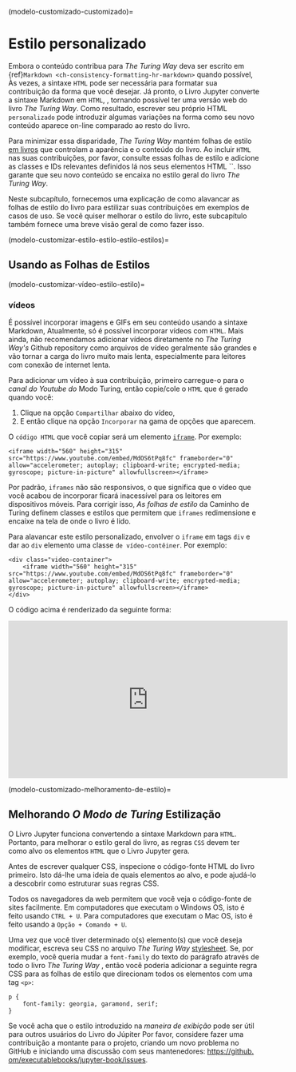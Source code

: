 (modelo-customizado-customizado)=
# Estilo personalizado

Embora o conteúdo contribua para _The Turing Way_ deva ser escrito em {ref}`Markdown <ch-consistency-formatting-hr-markdown>` quando possível, Às vezes, a sintaxe `HTML` pode ser necessária para formatar sua contribuição da forma que você desejar. Já pronto, o Livro Jupyter converte a sintaxe Markdown em `HTML`, , tornando possível ter uma versão web do livro _The Turing Way_. Como resultado, escrever seu próprio HTML `personalizado` pode introduzir algumas variações na forma como seu novo conteúdo aparece on-line comparado ao resto do livro.

Para minimizar essa disparidade, _The Turing Way_ mantém folhas de estilo [em livros](https://github.com/alan-turing-institute/the-turing-way/blob/main/book/website/_static/book-stylesheet.css) que controlam a aparência e o conteúdo do livro. Ao incluir `HTML` nas suas contribuições, por favor, consulte essas folhas de estilo e adicione as classes e IDs relevantes definidos lá nos seus elementos HTML ``. Isso garante que seu novo conteúdo se encaixa no estilo geral do livro _The Turing Way_.

Neste subcapítulo, fornecemos uma explicação de como alavancar as folhas de estilo do livro para estilizar suas contribuições em exemplos de casos de uso. Se você quiser melhorar o estilo do livro, este subcapítulo também fornece uma breve visão geral de como fazer isso.

(modelo-customizar-estilo-estilo-estilo-estilos)=
## Usando as Folhas de Estilos

(modelo-customizar-vídeo-estilo-estilo)=
### vídeos

É possível incorporar imagens e GIFs em seu conteúdo usando a sintaxe Markdown, Atualmente, só é possível incorporar vídeos com `HTML`. Mais ainda, não recomendamos adicionar vídeos diretamente no _The Turing Way's_ Github repository como arquivos de vídeo geralmente são grandes e vão tornar a carga do livro muito mais lenta, especialmente para leitores com conexão de internet lenta.

Para adicionar um vídeo à sua contribuição, primeiro carregue-o para o _canal do Youtube do_ Modo Turing, então copie/cole o `HTML` que é gerado quando você:
1. Clique na opção `Compartilhar` abaixo do vídeo,
1. E então clique na opção `Incorporar` na gama de opções que aparecem.


O `código HTML` que você copiar será um elemento [`iframe`](https://developer.mozilla.org/en-US/docs/Web/HTML/Element/iframe). Por exemplo:

```
<iframe width="560" height="315" src="https://www.youtube.com/embed/MdOS6tPq8fc" frameborder="0" allow="accelerometer; autoplay; clipboard-write; encrypted-media; gyroscope; picture-in-picture" allowfullscreen></iframe>
```

Por padrão, `iframes` não são responsivos, o que significa que o vídeo que você acabou de incorporar ficará inacessível para os leitores em dispositivos móveis. Para corrigir isso, _As folhas de estilo_ da Caminho de Turing definem classes e estilos que permitem que `iframes` redimensione e encaixe na tela de onde o livro é lido.

Para alavancar este estilo personalizado, envolver o `iframe` em tags `div` e dar ao `div` elemento uma classe `de vídeo-contêiner`. Por exemplo:

```
<div class="video-container">
    <iframe width="560" height="315" src="https://www.youtube.com/embed/MdOS6tPq8fc" frameborder="0" allow="accelerometer; autoplay; clipboard-write; encrypted-media; gyroscope; picture-in-picture" allowfullscreen></iframe>
</div>
```

O código acima é renderizado da seguinte forma:

<div class="video-container">
    <iframe width="560" height="315" src="https://www.youtube.com/embed/MdOS6tPq8fc" frameborder="0" allow="accelerometer; autoplay; clipboard-write; encrypted-media; gyroscope; picture-in-picture" allowfullscreen></iframe>
</div>

(modelo-customizado-melhoramento-de-estilo)=
## Melhorando _O Modo de Turing_ Estilização

O Livro Jupyter funciona convertendo a sintaxe Markdown para `HTML`. Portanto, para melhorar o estilo geral do livro, as regras `CSS` devem ter como alvo os elementos `HTML` que o Livro Jupyter gera.

Antes de escrever qualquer CSS, inspecione o código-fonte HTML do livro primeiro. Isto dá-lhe uma ideia de quais elementos ao alvo, e pode ajudá-lo a descobrir como estruturar suas regras CSS.

Todos os navegadores da web permitem que você veja o código-fonte de sites facilmente. Em computadores que executam o Windows OS, isto é feito usando `CTRL + U`. Para computadores que executam o Mac OS, isto é feito usando a `Opção + Comando + U`.

Uma vez que você tiver determinado o(s) elemento(s) que você deseja modificar, escreva seu CSS no arquivo _The Turing Way_ [stylesheet](https://github.com/alan-turing-institute/the-turing-way/blob/main/book/website/_static/book-stylesheet.css). Se, por exemplo, você queria mudar a `font-family` do texto do parágrafo através de todo o livro _The Turing Way_ , então você poderia adicionar a seguinte regra CSS para as folhas de estilo que direcionam todos os elementos com uma tag `<p>`:

```
p {
    font-family: georgia, garamond, serif;
}
```

Se você acha que o estilo introduzido na _maneira de exibição_ pode ser útil para outros usuários do Livro do Júpiter Por favor, considere fazer uma contribuição a montante para o projeto, criando um novo problema no GitHub e iniciando uma discussão com seus mantenedores: [https://github. om/executablebooks/jupyter-book/issues](https://github.com/executablebooks/jupyter-book/issues).
